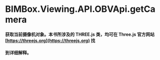 # BIMBox.Viewing.API.OBVApi.getCamera

####            获取当前摄像机对象。本书所涉及的 THREE.js 类，均可在 Three.js 官方网站 [https://threejs.org](https://threejs.org) 找

#### 到详细解释。



